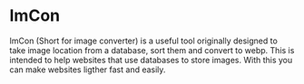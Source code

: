 # ImCon
ImCon (Short for image converter) is a useful tool originally designed to take image location from a database, sort them and convert to webp. This is intended to
help websites that use databases to store images. With this you can make websites ligther fast and easily. 
